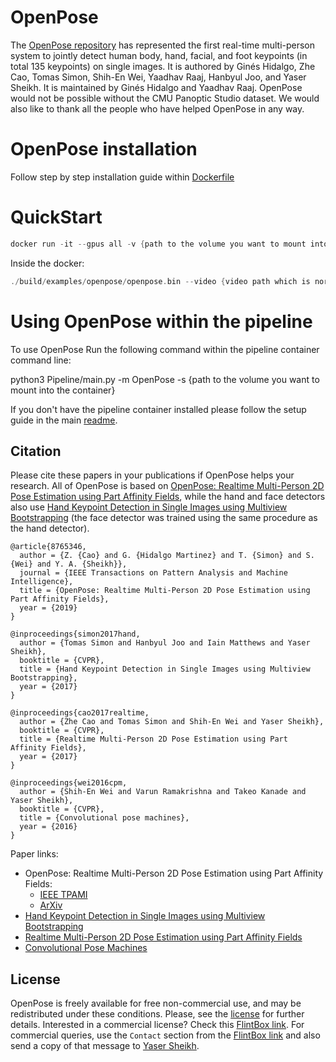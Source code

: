 # OpenPose

The [OpenPose repository](https://github.com/CMU-Perceptual-Computing-Lab/openpose) has represented the first real-time multi-person system to jointly detect human body, hand, facial, and foot keypoints (in total 135 keypoints) on single images. 
It is authored by Ginés Hidalgo, Zhe Cao, Tomas Simon, Shih-En Wei, Yaadhav Raaj, Hanbyul Joo, and Yaser Sheikh. It is maintained by Ginés Hidalgo and Yaadhav Raaj. OpenPose would not be possible without the CMU Panoptic Studio dataset. We would also like to thank all the people who have helped OpenPose in any way.

# OpenPose installation

Follow step by step installation guide within [Dockerfile](https://github.com/Surfytom/Swim2DPose/blob/main/PipeLine/OpenPoseLib/OpenPoseREADME.md)

# QuickStart

```.c
docker run -it --gpus all -v {path to the volume you want to mount into the container}:/data lhlong1/openpose:latest
```

Inside the docker:

```.c
./build/examples/openpose/openpose.bin --video {video path which is normally is /data/video-name.ext} --display 0 --hand --write_json {results folder path which contains json files which each of them is a key points result of a frame of the input video}  --write_video {output video name}.avi (the model container only supports output videos with .avi extension)
```


# Using OpenPose within the pipeline

To use OpenPose Run the following command within the pipeline container command line:


python3 Pipeline/main.py -m OpenPose -s {path to the volume you want to mount into the container}

If you don't have the pipeline container installed please follow the setup guide in the main [readme](https://github.com/Surfytom/Swim2DPose/blob/main/README.md#pipeline).


## Citation
Please cite these papers in your publications if OpenPose helps your research. All of OpenPose is based on [OpenPose: Realtime Multi-Person 2D Pose Estimation using Part Affinity Fields](https://arxiv.org/abs/1812.08008), while the hand and face detectors also use [Hand Keypoint Detection in Single Images using Multiview Bootstrapping](https://arxiv.org/abs/1704.07809) (the face detector was trained using the same procedure as the hand detector).

    @article{8765346,
      author = {Z. {Cao} and G. {Hidalgo Martinez} and T. {Simon} and S. {Wei} and Y. A. {Sheikh}},
      journal = {IEEE Transactions on Pattern Analysis and Machine Intelligence},
      title = {OpenPose: Realtime Multi-Person 2D Pose Estimation using Part Affinity Fields},
      year = {2019}
    }

    @inproceedings{simon2017hand,
      author = {Tomas Simon and Hanbyul Joo and Iain Matthews and Yaser Sheikh},
      booktitle = {CVPR},
      title = {Hand Keypoint Detection in Single Images using Multiview Bootstrapping},
      year = {2017}
    }

    @inproceedings{cao2017realtime,
      author = {Zhe Cao and Tomas Simon and Shih-En Wei and Yaser Sheikh},
      booktitle = {CVPR},
      title = {Realtime Multi-Person 2D Pose Estimation using Part Affinity Fields},
      year = {2017}
    }

    @inproceedings{wei2016cpm,
      author = {Shih-En Wei and Varun Ramakrishna and Takeo Kanade and Yaser Sheikh},
      booktitle = {CVPR},
      title = {Convolutional pose machines},
      year = {2016}
    }

Paper links:
- OpenPose: Realtime Multi-Person 2D Pose Estimation using Part Affinity Fields:
    - [IEEE TPAMI](https://ieeexplore.ieee.org/document/8765346)
    - [ArXiv](https://arxiv.org/abs/1812.08008)
- [Hand Keypoint Detection in Single Images using Multiview Bootstrapping](https://arxiv.org/abs/1704.07809)
- [Realtime Multi-Person 2D Pose Estimation using Part Affinity Fields](https://arxiv.org/abs/1611.08050)
- [Convolutional Pose Machines](https://arxiv.org/abs/1602.00134)



## License
OpenPose is freely available for free non-commercial use, and may be redistributed under these conditions. Please, see the [license](./LICENSE) for further details. Interested in a commercial license? Check this [FlintBox link](https://cmu.flintbox.com/#technologies/b820c21d-8443-4aa2-a49f-8919d93a8740). For commercial queries, use the `Contact` section from the [FlintBox link](https://cmu.flintbox.com/#technologies/b820c21d-8443-4aa2-a49f-8919d93a8740) and also send a copy of that message to [Yaser Sheikh](mailto:yaser@cs.cmu.edu).
